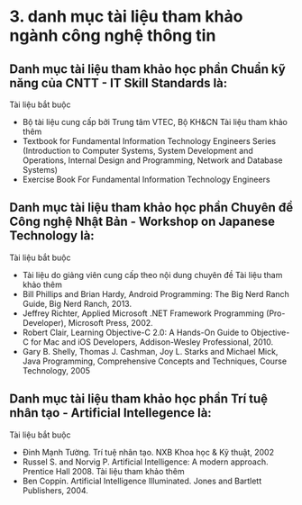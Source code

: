 # 3. danh mục tài liệu tham khảo ngành công nghệ thông tin
## Danh mục tài liệu tham khảo học phần Chuẩn kỹ năng của CNTT - IT Skill Standards là:
Tài liệu bắt buộc
- Bộ tài liệu cung cấp bởi Trung tâm VTEC, Bộ KH&CN
Tài liệu tham khảo thêm
- Textbook for Fundamental Information Technology Engineers Series (Introduction to Computer Systems, System Development and Operations, Internal Design and Programming, Network and Database Systems)
- Exercise Book For Fundamental Information Technology Engineers
## Danh mục tài liệu tham khảo học phần Chuyên đề Công nghệ Nhật Bản - Workshop on Japanese Technology là:
Tài liệu bắt buộc
- Tài liệu do giảng viên cung cấp theo nội dung chuyên đề
Tài liệu tham khảo thêm
- Bill Phillips and Brian Hardy, Android Programming: The Big Nerd Ranch Guide, Big Nerd Ranch, 2013.
- Jeffrey Richter, Applied Microsoft .NET Framework Programming (Pro-Developer), Microsoft Press, 2002.
- Robert Clair, Learning Objective-C 2.0: A Hands-On Guide to Objective-C for Mac and iOS Developers, Addison-Wesley Professional, 2010.
- Gary B. Shelly, Thomas J. Cashman, Joy L. Starks and Michael Mick, Java Programming, Comprehensive Concepts and Techniques, Course Technology, 2005
## Danh mục tài liệu tham khảo học phần Trí tuệ nhân tạo - Artificial Intellegence là:
Tài liệu bắt buộc
- Đinh Mạnh Tường. Trí tuệ nhân tạo. NXB Khoa học & Kỹ thuật, 2002
- Russel S. and Norvig P. Artificial Intelligence: A modern approach. Prentice Hall 2008.
Tài liệu tham khảo thêm
- Ben Coppin. Artificial Intelligence Illuminated. Jones and Bartlett Publishers, 2004.
